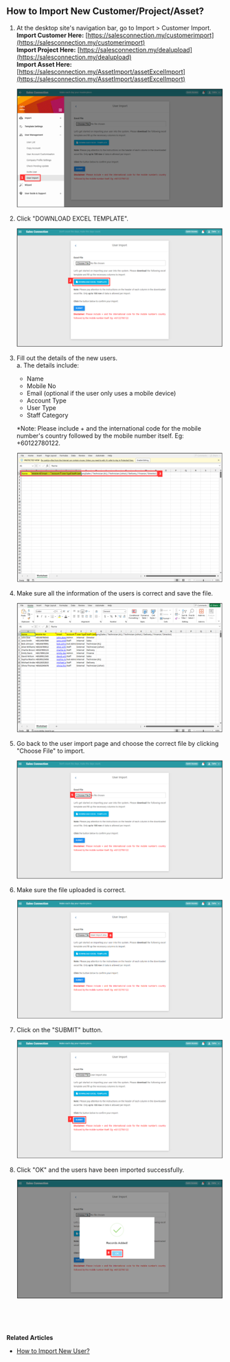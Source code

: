 ## How to Import New Customer/Project/Asset?
    
  1. At the desktop site's navigation bar, go to Import > Customer Import.<br>
     **Import Customer Here:** [https://salesconnection.my/customerimport](https://salesconnection.my/customerimport)<br>
     **Import Project Here:** [https://salesconnection.my/dealupload](https://salesconnection.my/dealupload)<br>
     **Import Asset Here:** [https://salesconnection.my/AssetImport/assetExcelImport](https://salesconnection.my/AssetImport/assetExcelImport)<br>

     <p align="center">
       <img src="img/Import_User_Step_1.png" alt="Import User Step 1">
     </p>

  2. Click "DOWNLOAD EXCEL TEMPLATE".<br>

     <p align="center">
       <img src="img/Import_User_Step_2.png" alt="Import User Step 2">
     </p>

  3. Fill out the details of the new users.<br>
     a. The details include:<br>
        - Name<br>
        - Mobile No<br>
        - Email (optional if the user only uses a mobile device)<br>
        - Account Type<br>
        - User Type<br>
        - Staff Category<br>
        
     *Note: Please include + and the international code for the mobile number's country followed by the mobile number itself. Eg: +60122780122.<br>

     <p align="center">
       <img src="img/Import_User_Step_3.png" alt="Import User Step 3">
     </p>
     
  4. Make sure all the information of the users is correct and save the file.<br>

     <p align="center">
       <img src="img/Import_User_Step_4.png" alt="Import User Step 4">
     </p>

  5. Go back to the user import page and choose the correct file by clicking "Choose File" to import.<br>

     <p align="center">
       <img src="img/Import_User_Step_5.png" alt="Import User Step 5">
     </p>

  6. Make sure the file uploaded is correct.<br>

     <p align="center">
       <img src="img/Import_User_Step_6.png" alt="Import User Step 6">
     </p>

  7. Click on the "SUBMIT" button.<br>

     <p align="center">
       <img src="img/Import_User_Step_7.png" alt="Import User Step 7">
     </p>

  8. Click "OK" and the users have been imported successfully.<br>

     <p align="center">
       <img src="img/Import_User_Step_8.png" alt="Import User Step 8">
     </p>
  <br><br><br>

**Related Articles**<br>
- [How to Import New User?](Import_User.md)
